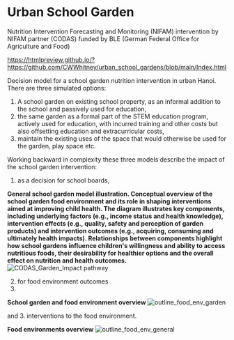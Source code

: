 # Urban School Garden 

Nutrition Intervention Forecasting and Monitoring (NIFAM) intervention by NIFAM partner (CODAS) funded by BLE (German Federal Office for Agriculture and Food)

https://htmlpreview.github.io/?https://github.com/CWWhitney/urban_school_gardens/blob/main/Index.html

Decision model for a school garden nutrition intervention in urban Hanoi. There are three simulated options: 
1. A school garden on existing school property, as an informal addition to the school and passively used for education, 
2. the same garden as a formal part of the STEM education program, actively used for education, with incurred training and other costs but also offsetting education and extracurricular costs,
3. maintain the existing uses of the space that would otherwise be used for the garden, play space etc. 

Working backward in complexity these three models describe the impact of the school garden intervention: 

1. as a decision for school boards, 

**General school garden model illustration. Conceptual overview of the school garden food environment and its role in shaping interventions aimed at improving child health. The diagram illustrates key components, including underlying factors (e.g., income status and health knowledge), intervention effects (e.g., quality, safety and perception of garden products) and intervention outcomes (e.g., acquiring, consuming and ultimately health impacts). Relationships between components highlight how school gardens influence children's willingness and ability to access nutritious foods, their desirability for healthier options and the overall effect on nutrition and health outcomes.**
![CODAS_Garden_Impact pathway](https://github.com/CWWhitney/nifam_codas_school_garden/assets/19190662/65e3af17-bc53-4b58-8e00-3115925d928f)

2. for food environment outcomes
3. 
**School garden and food environment overview**
![outline_food_env_garden](https://github.com/CWWhitney/nifam_codas_school_garden/assets/19190662/782db5d2-b48f-453b-a99f-e026da7c20ba)

and 3. interventions to the food environment.

**Food environments overview**
![outline_food_env_general](https://github.com/CWWhitney/nifam_codas_school_garden/assets/19190662/6275853f-beb2-4cf6-9772-24137fd27b6d)

